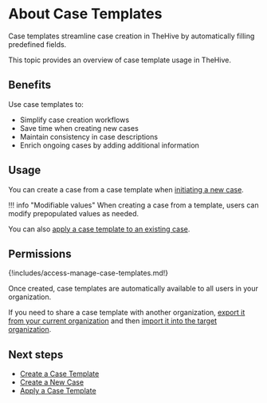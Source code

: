 # About Case Templates

Case templates streamline case creation in TheHive by automatically filling predefined fields.

This topic provides an overview of case template usage in TheHive.

## Benefits

Use case templates to:

* Simplify case creation workflows
* Save time when creating new cases
* Maintain consistency in case descriptions
* Enrich ongoing cases by adding additional information

## Usage

You can create a case from a case template when [initiating a new case](../../../analyst-corner/cases/create-a-new-case.md).

!!! info "Modifiable values"
    When creating a case from a template, users can modify prepopulated values as needed.

You can also [apply a case template to an existing case](../../../../analyst-corner/cases/apply-a-case-template.md).

## Permissions

{!includes/access-manage-case-templates.md!}

Once created, case templates are automatically available to all users in your organization.

If you need to share a case template with another organization, [export it from your current organization](export-a-case-template.md) and then [import it into the target organization](import-a-case-template.md).

## Next steps

* [Create a Case Template](create-a-case-template.md)
* [Create a New Case](../../../../analyst-corner/cases/create-a-new-case.md)
* [Apply a Case Template](../../../../analyst-corner/cases/apply-a-case-template.md)